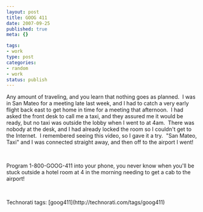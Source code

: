 ```yaml
--- 
layout: post
title: GOOG 411
date: 2007-09-25
published: true
meta: {}

tags: 
- work
type: post
categories: 
- random
- work
status: publish
---
```



Any amount of traveling, and you learn that nothing goes as planned.  I was in San Mateo for a meeting late last week, and I had to catch a very early flight back east to get home in time for a meeting that afternoon.  I had asked the front desk to call me a taxi, and they assured me it would be ready, but no taxi was outside the lobby when I went to at 4am.  There was nobody at the desk, and I had already locked the room so I couldn't get to the Internet.  I remembered seeing this video, so I gave it a try.  "San Mateo, Taxi" and I was connected straight away, and then off to the airport I went!

  



  <div class="wlWriterSmartContent" style="padding-right: 0px;padding-left: 0px;padding-bottom: 0px;margin: 0px;padding-top: 0px"><div></div></div>  



  

 

  

Program 1-800-GOOG-411 into your phone, you never know when you'll be stuck outside a hotel room at 4 in the morning needing to get a cab to the airport!

  

 

  <div class="wlWriterSmartContent" style="padding-right: 0px;padding-left: 0px;padding-bottom: 0px;margin: 0px;padding-top: 0px">Technorati tags: [goog411](http://technorati.com/tags/goog411)</div>
